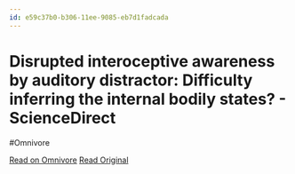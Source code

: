 ```yaml
---
id: e59c37b0-b306-11ee-9085-eb7d1fadcada
---
```


# Disrupted interoceptive awareness by auditory distractor: Difficulty inferring the internal bodily states? - ScienceDirect
#Omnivore

[Read on Omnivore](https://omnivore.app/me/disrupted-interoceptive-awareness-by-auditory-distractor-difficu-18d09226b15)
[Read Original](https://www.sciencedirect.com/science/article/pii/S0168010223001979?dgcid=rss_sd_all)

